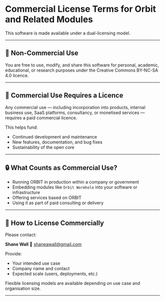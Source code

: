 # Commercial License Terms for Orbit and Related Modules

This software is made available under a dual-licensing model.

---

## 🤝 Non-Commercial Use
You are free to use, modify, and share this software for personal, academic, educational, or research purposes under the Creative Commons BY-NC-SA 4.0 licence.

---

## 💼 Commercial Use Requires a Licence
Any commercial use — including incorporation into products, internal business use, SaaS platforms, consultancy, or monetised services — requires a paid commercial licence.

This helps fund:
- Continued development and maintenance
- New features, documentation, and bug fixes
- Sustainability of the open core

---

## 🔒 What Counts as Commercial Use?
- Running ORBIT in production within a company or government
- Embedding modules like `Orbit Wormhole` into your software or infrastructure
- Offering services based on ORBIT
- Using it as part of paid consulting or delivery

---

## 📩 How to License Commercially

Please contact:

**Shane Wall**
📧 shaneawall@gmail.com

Provide:
- Your intended use case
- Company name and contact
- Expected scale (users, deployments, etc.)

Flexible licensing models are available depending on use case and organisation size.

---
